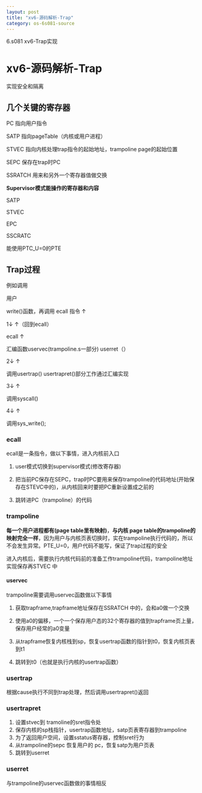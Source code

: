 ```yaml
---
layout: post
title: "xv6-源码解析-Trap"
category: os-6s081-source
---
```


6.s081 xv6-Trap实现

# xv6-源码解析-Trap

实现安全和隔离

## 几个关键的寄存器

PC 指向用户指令

SATP 指向pageTable（内核或用户进程）

STVEC 指向内核处理trap指令的起始地址，trampoline page的起始位置

SEPC 保存在trap时PC

SSRATCH  用来和另外一个寄存器值做交换

**Supervisor模式能操作的寄存器和内容**

SATP 

STVEC

EPC 

SSCRATC 

能使用PTC_U=0的PTE

## Trap过程

例如调用 

用户

write()函数，再调用 ecall 指令                         ↑

1↓                                                                          ↑（回到ecall）

ecall                                                  			↑

汇编函数uservec(trampoline.s一部分)         userret（）

2↓             							      ↑

调用usertrap()                                        	usertrapret()部分工作通过汇编实现

3↓           								↑

调用syscall()

4↓           ↑

调用sys_write();

### ecall    

ecall是一条指令，做以下事情，进入内核前入口

1. user模式切换到supervisor模式(修改寄存器)

2. 把当前PC保存在SEPC，trap时PC要用来保存trampoline的代码地址(开始保存在STEVC中的)，从内核回来时要把PC重新设置成之前的
3. 跳转进PC（trampoline）的代码

### trampoline

**每一个用户进程都有(page table里有映射)**，**与内核 page table的trampoline的映射完全一样**，因为用户与内核页表切换时，实在trampoline执行代码的，所以不会发生异常。PTE_U=0，用户代码不能写，保证了trap过程的安全

进入内核后，需要执行内核代码前的准备工作trampoline代码，trampoline地址实现保存再STVEC 中

#### uservec

trampoline需要调用uservec函数做以下事情

1. 获取trapframe,trapframe地址保存在SSRATCH  中的，会和a0做一个交换

2. 使用a0的偏移，一个一个保存用户态的32个寄存器的值到trapframe页上量，保存用户经常的a0变量

3. 从trapframe恢复内核栈到sp，恢复usertrap函数的指针到t0，恢复内核页表到t1

4. 跳转到t0（也就是执行内核的usertrap函数）

   

### usertrap

根据cause执行不同到trap处理，然后调用usertrapret()返回

### usertrapret

1. 设置stvec到 tramoline的sret指令处
2. 保存内核的sp栈指针，usertrap函数地址，satp页表寄存器到trampoline
3. 为了返回用户空间，设置sstatus寄存器，控制sret行为
4. 从trampoline的sepc 恢复用户的 pc，恢复satp为用户页表
5. 跳转到userret



### userret

与trampoline的uservec函数做的事情相反
